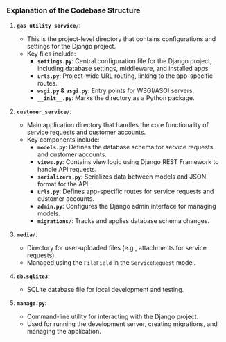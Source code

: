 ### **Explanation of the Codebase Structure**

1. **`gas_utility_service/`**:
   - This is the project-level directory that contains configurations and settings for the Django project.
   - Key files include:
     - **`settings.py`**: Central configuration file for the Django project, including database settings, middleware, and installed apps.
     - **`urls.py`**: Project-wide URL routing, linking to the app-specific routes.
     - **`wsgi.py` & `asgi.py`**: Entry points for WSGI/ASGI servers.
     - **`__init__.py`**: Marks the directory as a Python package.

2. **`customer_service/`**:
   - Main application directory that handles the core functionality of service requests and customer accounts.
   - Key components include:
     - **`models.py`**: Defines the database schema for service requests and customer accounts.
     - **`views.py`**: Contains view logic using Django REST Framework to handle API requests.
     - **`serializers.py`**: Serializes data between models and JSON format for the API.
     - **`urls.py`**: Defines app-specific routes for service requests and customer accounts.
     - **`admin.py`**: Configures the Django admin interface for managing models.
     - **`migrations/`**: Tracks and applies database schema changes.

3. **`media/`**:
   - Directory for user-uploaded files (e.g., attachments for service requests).
   - Managed using the `FileField` in the `ServiceRequest` model.

4. **`db.sqlite3`**:
   - SQLite database file for local development and testing.
   

5. **`manage.py`**:
   - Command-line utility for interacting with the Django project.
   - Used for running the development server, creating migrations, and managing the application.


